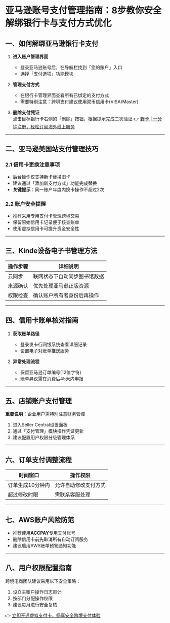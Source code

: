 # 亚马逊账号支付管理指南：8步教你安全解绑银行卡与支付方式优化

## 一、如何解绑亚马逊银行卡支付
1. **进入账户管理界面**  
   - 登录亚马逊账号后，在导航栏找到「您的账户」入口
   - 选择「支付选项」功能模块

2. **管理支付方式**  
   - 在银行卡管理界面查看所有已绑定的支付方式
   - 需要特别注意：跨境支付建议使用双币信用卡(VISA/Master)

3. **删除支付凭证**  
   点击目标银行卡右侧的「删除」按钮，根据提示完成二次验证
   👉 [野卡 | 一分钟注册，轻松订阅海外线上服务](https://bbtdd.com/yeka)

---

## 二、亚马逊美国站支付管理技巧
### 2.1 信用卡更换注意事项
- 后台操作仅支持新卡替换旧卡
- 建议通过「添加新支付方式」功能完成替换
- **关键提示**：同一账户年度内换卡操作不超过2次

### 2.2 账户安全提醒
- 推荐采用专用支付卡管理跨境交易
- 保留原始信用卡记录便于核查账单
- 使用虚拟信用卡可提升资金安全性

---

## 三、Kinde设备电子书管理方法
| 操作步骤 | 详细说明 |
|---------|---------|
| 云同步 | 联网状态下自动同步图书馆数据 |
| 来源确认 | 优先处理亚马逊正版资源 |
| 权限检查 | 确认账户所有者身份后再操作 |

---

## 四、信用卡账单核对指南
1. **获取账单路径**  
   - 登录发卡行网银系统查看详细记录
   - 设置电子对账单推送服务

2. **异常处理流程**  
   - 保留亚马逊订单编号(12位字符)
   - 账单异议需在消费后45天内申报

---

## 五、店铺账户支付管理
**重要说明**：企业用户需特别注意财务管控
1. 进入Seller Central设置面板
2. 通过「支付管理」模块操作凭证更新
3. 建议配置用户权限分级管理体系

---

## 六、订单支付调整流程
| 时间窗口 | 操作权限 |
|---------|---------|
| 订单生成10分钟内 | 允许自助修改支付方式 |
| 超过修改时限 | 需联系客服处理 |

---

## 七、AWS账户风险防范
- 推荐使用**ACCPAY**专用支付账号
- 删除信用卡前先取消所有自动订阅服务
- 建议启用AWS账单预警通知功能

---

## 八、用户权限配置指南
跨境电商团队建议采用以下安全策略：
1. 设立主账户操作日志审计
2. 按部门分配操作权限
3. 建议每月进行安全复核

👉 [立即开通虚拟支付卡，畅享安全跨境支付体验](https://bbtdd.com/yeka)